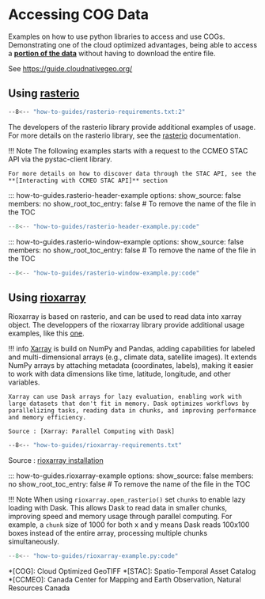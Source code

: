 # Accessing COG Data
Examples on how to use python libraries to access and use COGs. Demonstrating one of the cloud
optimized advantages, being able to access a **[portion of the data]** without having to download the entire file.  

See <https://guide.cloudnativegeo.org/>

## Using [rasterio]

``` sh
--8<-- "how-to-guides/rasterio-requirements.txt:2"
```

The developers of the rasterio library provide additional examples of usage. 
For more details on the rasterio library, see the [rasterio] documentation.

!!! Note
    The following examples starts with a request to the CCMEO STAC API via the pystac-client library.  

    For more details on how to discover data through the STAC API, see the **[Interacting with CCMEO STAC API]** section

<!-- START: Read the header of a cog using rasterio -->
::: how-to-guides.rasterio-header-example
    options:
        show_source: false
        members: no
        show_root_toc_entry: false # To remove the name of the file in the TOC

``` py linenums="1" hl_lines="23-35"
--8<-- "how-to-guides/rasterio-header-example.py:code"
```
<!-- END: Read the header of a cog using rasterio -->

<!-- START: Read a portion of a cog using rasterio -->
::: how-to-guides.rasterio-window-example
    options:
        show_source: false
        members: no
        show_root_toc_entry: false # To remove the name of the file in the TOC

``` py linenums="1" hl_lines="27-37"
--8<-- "how-to-guides/rasterio-window-example.py:code"
```
<!-- END: Read a portion of a cog using rasterio -->

## Using [rioxarray]

Rioxarray is based on rasterio, and can be used to read data into xarray object. The developpers of the rioxarray library provide additional usage examples, like this [one](https://corteva.github.io/rioxarray/stable/examples/read-locks.html).

!!! info
    [Xarray] is build on NumPy and Pandas, adding capabilities for labeled and multi-dimensional arrays (e.g., climate data, satellite images). It extends NumPy arrays by attaching metadata (coordinates, labels), making it easier to work with data dimensions like time, latitude, longitude, and other variables.

    Xarray can use Dask arrays for lazy evaluation, enabling work with large datasets that don't fit in memory. Dask optimizes workflows by parallelizing tasks, reading data in chunks, and improving performance and memory efficiency.

    Source : [Xarray: Parallel Computing with Dask] 

``` sh
--8<-- "how-to-guides/rioxarray-requirements.txt"
```
Source :  [rioxarray installation]

::: how-to-guides.rioxarray-example
    options:
        show_source: false
        members: no
        show_root_toc_entry: false # To remove the name of the file in the TOC

!!! Note 
    When using `rioxarray.open_rasterio()` set `chunks` to enable lazy loading with Dask. This allows Dask to read data in smaller chunks, improving speed and memory usage through parallel computing. For example, a `chunk` size of 1000 for both x and y means Dask reads 100x100 boxes instead of the entire array, processing multiple chunks simultaneously.

``` py linenums="1" hl_lines="20-23"
--8<-- "how-to-guides/rioxarray-example.py:code"
```


[rasterio installation]: https://rasterio.readthedocs.io/en/stable/installation.html
[rasterio]: https://rasterio.readthedocs.io/en/latest/quickstart.html
[Interacting with CCMEO STAC API]: pystac-client.md
[rioxarray installation]: https://corteva.github.io/rioxarray/stable/installation.html
[rioxarray]: https://corteva.github.io/rioxarray/stable/index.html
[Xarray]: https://docs.xarray.dev/en/stable/
[Xarray: Parallel Computing with Dask]: https://docs.xarray.dev/en/stable/user-guide/dask.html
[portion of the data]: #how-to-guides.rasterio-window-example--read-a-portion-of-a-remote-cog

*[COG]: Cloud Optimized GeoTIFF
*[STAC]: Spatio-Temporal Asset Catalog
*[CCMEO]: Canada Center for Mapping and Earth Observation, Natural Resources Canada
